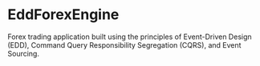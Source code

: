 # EddForexEngine
Forex trading application built using the principles of Event-Driven Design (EDD), Command Query Responsibility Segregation (CQRS), and Event Sourcing.
